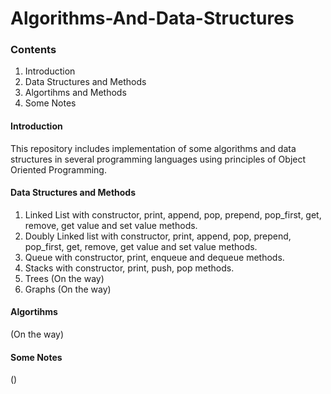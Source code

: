# Algorithms-And-Data-Structures
### Contents
1. Introduction
2. Data Structures and Methods
3. Algortihms and Methods
4. Some Notes
#### Introduction

This repository includes implementation of some algorithms and data structures in several programming languages using principles of Object Oriented Programming.

#### Data Structures and Methods
1. Linked List with constructor, print, append, pop, prepend, pop_first, get, remove, get value and set value methods.
2. Doubly Linked list with constructor, print, append, pop, prepend, pop_first, get, remove, get value and set value methods.
3. Queue with constructor, print, enqueue and dequeue methods.
4. Stacks with constructor, print, push, pop methods.
5. Trees (On the way)
6. Graphs (On the way)

#### Algortihms

(On the way)


#### Some Notes
()

